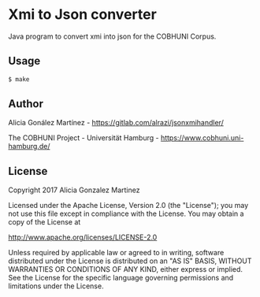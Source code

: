 Xmi to Json converter
=====================

Java program to convert xmi into json for the COBHUNI Corpus.

## Usage

```sh
$ make
```
## Author

Alicia Gonález Martínez - https://gitlab.com/alrazi/jsonxmihandler/

The COBHUNI Project - Universität Hamburg - https://www.cobhuni.uni-hamburg.de/

## License

Copyright 2017 Alicia Gonzalez Martinez

Licensed under the Apache License, Version 2.0 (the "License");
you may not use this file except in compliance with the License.
You may obtain a copy of the License at
 
http://www.apache.org/licenses/LICENSE-2.0
 
Unless required by applicable law or agreed to in writing, software
distributed under the License is distributed on an "AS IS" BASIS,
WITHOUT WARRANTIES OR CONDITIONS OF ANY KIND, either express
or implied. See the License for the specific language governing
permissions and limitations under the License.
